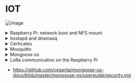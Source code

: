 # IOT

![image](https://user-images.githubusercontent.com/75567246/197397769-2711c2a1-72b9-47dc-9368-dac558237462.png)





<details><summary> Raspberry Pi: network boot and NFS mount</summary>
 

## Preparing for bootp, PXE boot


* We will create the RASPI directory, dedicated to the “filesystem” of the Raspberry PI, the directory will occupy around 3GB in use:

```bash
$ mkdir RASPI
$ cd RASP
```

* A client directory containing the entire Raspbian system of the Raspberry (directories /etc,/home, /bin, etc.) which will be accessible by the NFS protocol;

```bash
~/RASP $ mkdir client

```

*  A boot directory containing the kernel and “low-level” files for the Raspberry Pi itself,
which will be accessible by the bootp protocol;

```nash
~/RASP $ mkdir boot
```


We will download the “Raspbian lite” distribution from the official Raspberry PI website and put it in
your RASPI directory.

```bash
$ wget https://downloads.raspberrypi.org/raspios_lite_armhf/images/raspios_lite_armhf-2021-11-08/2021-10-30-raspios-bullseye-armhf-lite.zip
$ unzip 2021-10-30-raspios-bullseye-armhf-lite.zip
```

We will retrieve the contents of the two partitions of this distribution to fill our two directories:

* the raspbian filesystem in the client directory from partition #2:

```bash
$ unzip 2021-10-30-raspios-bullseye-armhf-lite.zip
$ sudo losetup -fP 2021-10-30-raspios-bullseye-armhf-lite.img
$ losetup -a | grep rasp
/dev/loop39: []: (/home/pef/2021-10-30-raspios-bullseye-armhf-lite.img)
$ sudo mount /dev/loop39p2 /mnt

~RASPI $ sudo rsync -xa --progress /mnt/ client/
~RASPI $ sudo umount /mnt
```

* the "boot" files from partition #1:

```bash
~RASPI $ sudo mount /dev/loop39p1 /mnt
~RASPI $ cp -r /mnt/* boot/
```



# NFS Server

### installation 

```bash
 $ sudo apt install nfs-kernel-server
```

### Configuring the NFS share in the /etc/exports file:

```bash
:/etc $ cat exports
# /etc/exports: the access control list for filesystems which may be exported
# to NFS clients. See exports(5).
#
# Example for NFSv2 and NFSv3:
# /srv/homes hostname1(rw,sync,no_subtree_check)
hostname2(ro,sync,no_subtree_check)
#
# Example for NFSv4:
# /srv/nfs4 gss/krb5i(rw,sync,fsid=0,crossmnt,no_subtree_check)
# /srv/nfs4/homes gss/krb5i(rw,sync,no_subtree_check)
#
~/RASPI/client *(rw,sync,no_subtree_check,no_root_squash)
~/RASPI/boot *(rw,sync,no_subtree_check,no_root_squash)
```

### Enable the NFS and RPCBind service:

```bash
$ sudo systemctl enable nfs-kernel-server
$ sudo systemctl enable rpcbind
```

### If you modify the configuration of an export, you must restart the NFS service:

```bash
$ sudo systemctl restart nfs-kernel-server
```

### To see the mount points offered by an NFS server:

```bash
$ showmount -e 127.0.0.1
Export list for 127.0.0.1:
~/RASPI/boot *
~/RASPI/client *
```
 
 
 ### Setting up the TFTP, DNS, DHCP server
 
 We will use the dnsmasq command in the script_boot_rpi script:
 
 ```bash
 # interface du PC connexion Raspberry
IF=enx000ec6885a80
# pour un menu de sélection de l'interface avec fzf
# IF=$(command -v fzf > /dev/null 2>&1 && ip l | awk '/^[0-9]+/ { print substr($2, 1,length($2)-1)}' | fzf)
sudo nmcli device set $IF managed no
PREFIX=10.20.30
sudo sysctl -w net.ipv4.ip_forward=1
sudo ip link set dev $IF down
sudo ip link set dev $IF up
sudo ip address add dev $IF $PREFIX.1/24
sudo iptables -t nat -A POSTROUTING -s $PREFIX.0/24 -j MASQUERADE
sudo rm /tmp/leases
sudo dnsmasq -d -z -i $IF -F $PREFIX.100,$PREFIX.150,255.255.255.0,12h -O 3,$PREFIX.1 -O
6,8.8.8.8 --pxe-service=0,"Raspberry Pi Boot" --enable-tftp --tftp-root=$HOME/PINFS/boot -l /tmp/leases
 ```
 
 
 
 ### Mounting NFS on the Raspberry PI
 
 We modify the mount point of the Raspberry Pi for its filesystem, by editing the file
 ~/RASPI/boot/cmdline.txt
 
 ```bash
 console=serial0,115200 console=tty1 root=/dev/nfs nfsroot=10.20.30.1:/home/pef/RASPI/client,tcp,vers=3 rw ip=dhcp rootwait
 ```
 <span style="color:yellow">Warning</span>: ***it's all on one line***
 
 We modify the etc/fstab file of the Raspberry Pi in:
 
 
 ```
 /RASPI/client/etc/fstab
 ```
 
 
 ```bash
proc /proc proc defaults 0 0
10.20.30.1:/home/pef/RASPI/boot /boot nfs defaults,vers=3 0 0
 ```
 <span style="color:yellow">Warning</span>: ***It should only contain these two lines***
 
 ### Activation of the SSH service on the Raspberry PI
 
 we go through the NFS mount point, i.e. the local directory corresponding to the NFS filesystem
 
 ```bash
 $ cd RASPI/client
 ~/RASPI/client $ sudo vi lib/systemd/system/sshswitch.service
 ```
 and change this file to:
 
 ```bash
 Unit]
Description=Turn on SSH if /boot/ssh is present
After=regenerate_ssh_host_keys.service
[Service]
Type=oneshot
ExecStart=/bin/sh -c "systemctl enable --now ssh"
[Install]
WantedBy=multi-user.target
 ```

 
create a symbolic link to the ssh service file
 
 ```bash
 cd RASP/client/etc/systemd/system
 ```
 
 and 
 
 ```bash
 sudo ln -s /lib/systemd/system/ssh.service ssh.service
 ```
 
 ### Check the password of the user ***pi***
 
 if the use pi on /etc/shadow file does not has a password then you can create and next add it on this file
 
 ```bash
 $ mkpasswd -m sha-512 -S x5dKFLDOE -s raspberry
 
 $6$x5dKFLDOE$HetDNj50LFJt4Ts8dnj5fIjHCymxhtUshKtJvu.giYdyUyHlOYZ2duON1hg3weGRhIgtPcyFb14u7WnUyD4HD/
 ```
 
 shadow file
 
 ```
 pi: $6$x5dKFLDOE$HetDNj50LFJt4Ts8dnj5fIjHCymxhtUshKtJvu.giYdyUyHlOYZ2duON1hg3weGRhIgtPcyFb14u7WnUyD4HD/:18930:0:99999:7:::

 ```
 
 ## Start Raspberry
 
 ```bash
 ./script_boot_rpi                                                                                                                                        
net.ipv4.ip_forward = 1                                                                                                                                    
rm: impossible de supprimer '/tmp/leases': Aucun fichier ou dossier de ce type                                                                             
dnsmasq: demarré, version 2.79 (taille de cache 150)                                                                                                
dnsmasq: options à la compilation : IPv6 GNU-getopt DBus i18n IDN DHCP DHCPv6 no-Lua TFTP conntrack ipset auth nettlehash DNSSEC loop-detect inotify       
dnsmasq-dhcp: DHCP, IP range 10.20.30.100 -- 10.20.30.150, lease time 12h                                                                           
dnsmasq-dhcp: DHCP, sockets bound exclusively to interface enp0s31f6                                                                              
dnsmasq-tftp: TFTP root est /home/quimbamba/TMC/boot
dnsmasq-tftp: sent /home/quimbamba/TMC/boot/fixup.dat to 10.20.30.127
dnsmasq-tftp: fichier /home/quimbamba/TMC/boot/recovery.elf non trouvé
dnsmasq-tftp: error 0 Early terminate received from 10.20.30.127
dnsmasq-tftp: failed sending /home/quimbamba/TMC/boot/config.txt to 10.20.30.127
dnsmasq-tftp: sent /home/quimbamba/TMC/boot/config.txt to 10.20.30.127
dnsmasq-tftp: fichier /home/quimbamba/TMC/boot/dt-blob.bin non trouvé
dnsmasq-tftp: fichier /home/quimbamba/TMC/boot/recovery.elf non trouvé
dnsmasq-tftp: error 0 Early terminate received from 10.20.30.127
dnsmasq-tftp: failed sending /home/quimbamba/TMC/boot/config.txt to 10.20.30.127
dnsmasq-tftp: sent /home/quimbamba/TMC/boot/config.txt to 10.20.30.127
dnsmasq-tftp: fichier /home/quimbamba/TMC/boot/bootcfg.txt non trouvé
dnsmasq-tftp: sent /home/quimbamba/TMC/boot/start.elf to 10.20.30.127
dnsmasq-tftp: sent /home/quimbamba/TMC/boot/fixup.dat to 10.20.30.127
dnsmasq-tftp: fichier /home/quimbamba/TMC/boot/recovery.elf non trouvé
dnsmasq-tftp: error 0 Early terminate received from 10.20.30.127
dnsmasq-tftp: failed sending /home/quimbamba/TMC/boot/config.txt to 10.20.30.127
dnsmasq-tftp: sent /home/quimbamba/TMC/boot/config.txt to 10.20.30.127
dnsmasq-tftp: fichier /home/quimbamba/TMC/boot/dt-blob.bin non trouvé
dnsmasq-tftp: fichier /home/quimbamba/TMC/boot/recovery.elf non trouvé
dnsmasq-tftp: error 0 Early terminate received from 10.20.30.127
dnsmasq-tftp: failed sending /home/quimbamba/TMC/boot/config.txt to 10.20.30.127
dnsmasq-tftp: sent /home/quimbamba/TMC/boot/config.txt to 10.20.30.127
dnsmasq-tftp: fichier /home/quimbamba/TMC/boot/bootcfg.txt non trouvé
dnsmasq-tftp: error 0 Early terminate received from 10.20.30.127
dnsmasq-tftp: failed sending /home/quimbamba/TMC/boot/bcm2710-rpi-3-b.dtb to 10.20.30.127
dnsmasq-tftp: sent /home/quimbamba/TMC/boot/bcm2710-rpi-3-b.dtb to 10.20.30.127
dnsmasq-tftp: error 0 Early terminate received from 10.20.30.127
dnsmasq-tftp: failed sending /home/quimbamba/TMC/boot/overlays/overlay_map.dtb to 10.20.30.127
dnsmasq-tftp: sent /home/quimbamba/TMC/boot/overlays/overlay_map.dtb to 10.20.30.127
dnsmasq-tftp: error 0 Early terminate received from 10.20.30.127
dnsmasq-tftp: failed sending /home/quimbamba/TMC/boot/config.txt to 10.20.30.127
dnsmasq-tftp: sent /home/quimbamba/TMC/boot/config.txt to 10.20.30.127
dnsmasq-tftp: error 0 Early terminate received from 10.20.30.127
dnsmasq-tftp: failed sending /home/quimbamba/TMC/boot/overlays/vc4-kms-v3d.dtbo to 10.20.30.127
dnsmasq-tftp: sent /home/quimbamba/TMC/boot/overlays/vc4-kms-v3d.dtbo to 10.20.30.127
dnsmasq-tftp: error 0 Early terminate received from 10.20.30.127
dnsmasq-tftp: failed sending /home/quimbamba/TMC/boot/cmdline.txt to 10.20.30.127
dnsmasq-tftp: sent /home/quimbamba/TMC/boot/cmdline.txt to 10.20.30.127
dnsmasq-tftp: fichier /home/quimbamba/TMC/boot/recovery8.img non trouvé
dnsmasq-tftp: error 0 Early terminate received from 10.20.30.127
dnsmasq-tftp: failed sending /home/quimbamba/TMC/boot/kernel8.img to 10.20.30.127
dnsmasq-tftp: fichier /home/quimbamba/TMC/boot/armstub8.bin non trouvé
dnsmasq-tftp: error 0 Early terminate received from 10.20.30.127
dnsmasq-tftp: failed sending /home/quimbamba/TMC/boot/kernel8.img to 10.20.30.127
dnsmasq-tftp: error 0 Early terminate received from 10.20.30.127
dnsmasq-tftp: failed sending /home/quimbamba/TMC/boot/kernel8.img to 10.20.30.127
dnsmasq-tftp: sent /home/quimbamba/TMC/boot/kernel8.img to 10.20.30.127
dnsmasq-dhcp: DHCPDISCOVER(enp0s31f6) b8:27:eb:73:ff:53
dnsmasq-dhcp: DHCPOFFER(enp0s31f6) 10.20.30.127 b8:27:eb:73:ff:53
dnsmasq-dhcp: DHCPDISCOVER(enp0s31f6) b8:27:eb:73:ff:53
dnsmasq-dhcp: DHCPOFFER(enp0s31f6) 10.20.30.127 b8:27:eb:73:ff:53
dnsmasq-dhcp: DHCPREQUEST(enp0s31f6) 10.20.30.127 b8:27:eb:73:ff:53
dnsmasq-dhcp: DHCPACK(enp0s31f6) 10.20.30.127 b8:27:eb:73:ff:53
dnsmasq-dhcp: DHCPREQUEST(enp0s31f6) 10.20.30.127 b8:27:eb:73:ff:53
dnsmasq-dhcp: DHCPACK(enp0s31f6) 10.20.30.127 b8:27:eb:73:ff:53 raspberrypi
 ```
 
 
 ```bash
 ssh pi@10.20.30.127
 ```
 
</details>




<details><summary>hostapd and dnsmasq</summary>

 ## configuring the raspberry pi.
 
### Country configuration for WiFi:
 
 ```bash
pi@raspberrypi:~ $ rfkill unblock all
pi@raspberrypi:~ $ wpa_cli -i wlan0 set country FR
pi@raspberrypi:~ $ wpa_cli -i wlan0 save_config
 ```
 ### For access point configuration
```bash
pi@raspberrypi:~ $ sudo apt update
pi@raspberrypi:~ $ sudo apt-get install hostapd
pi@raspberrypi:~ $ sudo apt-get install dnsmasq
```
 
 ### Config Dnsmasq /etc/dnsmasq.conf :
 
 ```bash
pi@raspberrypi:~ $ sudo mv /etc/dnsmasq.conf /etc/dnsmasq.conf.bak       #backup original file
pi@raspberrypi:~ $ sudo vim /etc/dnsmasq.conf                           #create new file

pi@raspberrypi:~ $ cat /etc/dnsmasq.conf
interface=wlan0        #choose the interfac
dhcp-range=10.33.33.100,10.33.33.150,255.255.255.0,12h
domain=wlan
address=/mqtt.com/10.33.33.101        #allow the dns to resolve a domain in mqtt.com
 ```
 ### Config hostapd /etc/hostapd/hostapd.conf
 
 ```
pi@raspberrypi:~ $ cat /etc/hostapd/hostapd.conf 
country_code=FR
interface=wlan0
ssid=iot_claudio
hw_mode=g
channel=7
wmm_enabled=0
macaddr_acl=0
auth_algs=1
ignore_broadcast_ssid=0
wpa=2
wpa_passphrase=123456789
wpa_key_mgmt=WPA-PSK
wpa_pairwise=TKIP
rsn_pairwise=CCMP
 ```
### Config ipv4 forwarding
 
 ```
 pi@raspberrypi:~ $ sudo nano /etc/sysctl.conf

net.ipv4.ip_forward=1     #uncomment this line

 ```
 
 ## Static and manual config

###  Add nameserver in resolvconf.conf for dnsmasq
 
 ```
 pi@raspberrypi:~ $ cat /etc/resolvconf.conf 
# Configuration for resolvconf(8)
# See resolvconf.conf(5) for details

resolv_conf=/etc/resolv.conf
# If you run a local name server, you should uncomment the below line and
# configure your subscribers configuration files below.
name_servers=127.0.0.56

# Mirror the Debian package defaults for the below resolvers
# so that resolvconf integrates seemlessly.
dnsmasq_resolv=/var/run/dnsmasq/resolv.conf
pdnsd_conf=/etc/pdnsd.conf
unbound_conf=/var/cache/unbound/resolvconf_resolvers.conf

 ```
 
 ### Set Static IP and allow-hotplug for wlan0 to UP.
 
 ```
pi@raspberrypi:~ $ cat /etc/network/interfaces
# interfaces(5) file used by ifup(8) and ifdown(8)
# Include files from /etc/network/interfaces.d:
source /etc/network/interfaces.d
#/*
allow-hotplug wlan0
iface wlan0 inet static
        address 10.33.33.101
        netmask 255.255.255.0
        gateway 10.33.33.101

 ```
 
 ### Enable hostapd
 
 ```
pi@raspberrypi:~ $ sudo systemctl unmask hostapd
pi@raspberrypi:~ $ sudo systemctl enable hostapd
pi@raspberrypi:~ $ sudo systemctl enable dnsmasq

 ```
 
 Reboot the Raspberry Pi
 
 ```bash
sudo reboot
 ```
 
 
 ### test ping to mqtt.com to see if the DSN works
 
 ```bash

pi@raspberrypi:~ $ ping -c 3 mqtt.com
PING mqtt.com (10.33.33.101) 56(84) bytes of data.
64 bytes from 10.33.33.101 (10.33.33.101): icmp_seq=1 ttl=64 time=0.161 ms
64 bytes from 10.33.33.101 (10.33.33.101): icmp_seq=2 ttl=64 time=0.106 ms
64 bytes from 10.33.33.101 (10.33.33.101): icmp_seq=3 ttl=64 time=0.090 ms

--- mqtt.com ping statistics ---
3 packets transmitted, 3 received, 0% packet loss, time 2002ms
rtt min/avg/max/mdev = 0.090/0.119/0.161/0.030 ms
 ```

</details>








<details><summary>Certicates</summary>

## Generation of private keys for the CA, the server and the client.
```
pi@raspberrypi:~/CERTIFICATES $ openssl ecparam -out ecc.ca.key.pem -name prime256v1 -genkey 
pi@raspberrypi:~/CERTIFICATES $ openssl ecparam -out ecc.raspberry.key.pem -name prime256v1 -genkey 
pi@raspberrypi:~/CERTIFICATES $ openssl ecparam -out ecc.esp8266.key.pem -name prime256v1 -genkey

```
## Generation self-signed certificate of the CA which will be used to sign those of the server and client

```
pi@raspberrypi:~/CERTIFICATES $
openssl req -config <(printf "[req]\ndistinguished_name=dn\n[dn]\n[ext]\nbasicConstraints=CA:TRUE") -new -nodes -subj "/C=FR/L=Limoges/O=TMC/OU=IOT/CN=ACTMC" -x509 -extensions ext -sha256 -key ecc.ca.key.pem -text -out ecc.ca.pem
```

## Generation and signing of the certificate for the server (Raspberry Pi)

```
pi@raspberrypi:~/CERTIFICATES $
$ openssl req -config <(printf "[req]\ndistinguished_name=dn\n[dn]\n[ext]\nbasicConstraints=CA:FALSE") -new -subj "/C=FR/L=Limoges/O=TMC/OU=IOT/CN=mqtt.com" -reqexts ext -sha256 -key ecc.raspberry.key.pem -text -out ecc.raspberry.csr.pem

$ openssl x509 -req -days 3650 -CA ecc.ca.pem -CAkey ecc.ca.key.pem -CAcreateserial -extfile <(printf "basicConstraints=critical,CA:FALSE") -in
ecc.raspberry.csr.pem -text -out ecc.raspberry.pem -addtrust clientAuth
```

## Generating and signing the certificate for the client (Esp8266)

```
pi@raspberrypi:~/CERTIFICATES $
$ openssl req -config <(printf "[req]\ndistinguished_name=dn\n[dn]\n[ext]\nbasicConstraints=CA:FALSE") -new -subj "/C=FR/L=Limoges/O=TMC/OU=IOT/CN=esp8266" -reqexts ext -sha256 -key ecc.esp8266.key.pem -text -out ecc.esp8266.csr.pem

$ openssl x509 -req -days 3650 -CA ecc.ca.pem -CAkey ecc.ca.key.pem -CAcreateserial -extfile <(printf "basicConstraints=critical,CA:FALSE") -in ecc.esp8266.csr.pem -text -out ecc.esp8266.pem -addtrust clientAuth
```
                                                                                                      
</details>
 
 
<details><summary> Mosquitto</summary>
 
### installation 
 
```bash
pi@raspberrypi:~ $ sudo apt-get install mosquitto 
pi@raspberrypi:~ $ sudo apt-get install mosquitto-clients

```

We copy ecc.ca.pem ecc.raspberry.pem and ecc.raspberry.key.pem to the  ***/etc/mosquitto/*** directories:

```
pi@raspberrypi:~ $
$ sudo cp /CERTIFICATES/ecc.ca.pem /etc/mosquitto/ca_certificates/
$ sudo cp /CERTIFICATES/ecc.raspberry.pem /etc/mosquitto/certs/
$ sudo cp /CERTIFICATES/ecc.raspberry.key.pem /etc/mosquitto/certs/

```

### and we change the ownership of the certificates to the user "mosquitto" and the group "mosquitto".
```
sudo chown mosquitto:mosquitto  /etc/mosquitto/ca_certificates/ecc.ca.pem
sudo chown mosquitto:mosquitto  /etc/mosquitto/certs/ecc.raspberry.pem
sudo chown mosquitto:mosquitto  /etc/mosquitto/certs/ecc.raspberry.key.pem

```

 They are referenced in the ***/etc/mosquitto/mosquitto.conf*** file like this:

```
allow_anonymous false
password_file /etc/mosquitto/mosquitto_passwd

listener 8883
cafile /etc/mosquitto/ca_certificates/ecc.ca.pem
certfile /etc/mosquitto/certs/ecc.raspberry.pem
keyfile /etc/mosquitto/certs/ecc.raspberry.key.pem
require_certificate true

```
 
### It will enable the user authentication by password and certificate for mosquitto.
 
Then we use mosquitto_passwd to generate the user tmc in file mosquitto_passwd:

 ```bash 
 pi@raspberrypi:~ $ sudo mosquitto_passwd -c /etc/mosquitto/mosquitto_passwd tmc  

 ```

After copying the files, modifying the ***mosquitto.conf*** file and adding new user, we must restart the server:

```
pi@raspberrypi:~ $ sudo systemctl restart mosquitto.service
```

### Test MQTT server TLS connection

To publish a topic using the username nguyen.nguyen.doan and pass 1234 and a client certificate (certificate for esp8266)

```
pi@raspberrypi:~ $ mosquitto_pub -h mqtt.com -p 8883 -u tmc -P iot -t '/esp8266' --cafile ecc.ca.pem --cert ecc.esp8266.pem --key ecc.esp8266.key.pem -m 'Hey'

```

To subcribe a topic using the username nguyen.nguyen.doan and pass 1234 and a server certificate (certificate for raspberry)

```
pi@raspberrypi:~ $ mosquitto_sub -h mqtt.com -p 8883 -u tmc -P iot -t '/esp8266' --cafile ecc.ca.pem --cert ecc.raspberry.pem --key ecc.raspberry.key.pem

```


</details>



<details><summary>Mongoose os</summary>
 
 
## Install Mongoose OS
 
Configure ESP8266 using Mongoose OS to generate a flash for ESP8266
 
```bash
$ sudo add-apt-repository ppa:mongoose-os/mos
$ sudo apt-get update
$ sudo apt-get install mos
$ mos --help
```
## To generate a flash, install docker and set the execution right
 
 ```bash
$ sudo apt install docker.io
$ sudo groupadd docker
$ sudo usermod -aG docker $USER
```
 
## New MQTT app
 
Install new app and config file mos.yml like following:
 
```
$ git clone https://github.com/mongoose-os-apps/empty my-app
$ cd my-app
$ cat mos.yml

 cat mos.yml
author: mongoose-os
description: A Mongoose OS app skeleton
version: 1.0

libs_version: ${mos.version}
modules_version: ${mos.version}
mongoose_os_version: ${mos.version}

# Optional. List of tags for online search.
tags:
  - c

# List of files / directories with C sources. No slashes at the end of dir names.
sources:
  - src

# List of dirs. Files from these dirs will be copied to the device filesystem
filesystem:
  - fs



build_vars:
        MGOS_MBEDTLS_ENABLE_ATCA: 1
config_schema:
    - ["debug.level", 3]
    - ["sys.atca.enable", "b", true, {title: "Enable the chip"}]
    - ["i2c.enable", "b", true, {title: "Enable I2C"}]
    - ["sys.atca.i2c_addr", "i", 0x60, {title: "I2C address of the chip"}]
    - ["mqtt.enable", "b", true, {title: "Enable MQTT"}]
    - ["mqtt.server", "s", "mqtt.com:8883", {title: "MQTT server"}]
    - ["mqtt.pub", "s", "/esp8266", {title: "Publish topic"}]
    - ["mqtt.user", "s", "tmc", {title: "User name"}]
    - ["mqtt.pass", "s", "iot", {title: "Password"}]
    - ["mqtt.ssl_ca_cert", "s", "ecc.ca.pem", {title: "Verify server certificate using this CA bundle"}]
    - ["mqtt.ssl_cert", "s", "ecc.esp8266.pem", {title: "Client certificate to present to the      server"}]
    - ["mqtt.ssl_key", "ATCA:0"]
    - ["wifi.ap.enable", "b", false, {title: "Enable"}]
    - ["wifi.sta.enable", "b", true, {title: "Connect to existing WiFi"}]
    - ["wifi.sta.ssid", "s", "iot_claudio", {title: "SSID"}]
    - ["wifi.sta.pass", "s", "123456789", {title: "Password", type: "password"}]
    
cdefs:
   MG_ENABLE_MQTT: 1

build_vars:   
   # Override to 0 to disable ATECCx08 support.    
   # Set to 1 to enable ATECCx08 support.
   # MGOS_MBEDTLS_ENABLE_ATCA: 0#
   MGOS_MBEDTLS_ENABLE_ATCA: 1


libs:
    - origin: https://github.com/mongoose-os-libs/ca-bundle
    - origin: https://github.com/mongoose-os-libs/boards
    - origin: https://github.com/mongoose-os-libs/rpc-service-config
    - origin: https://github.com/mongoose-os-libs/rpc-mqtt
    - origin: https://github.com/mongoose-os-libs/rpc-uart
    - origin: https://github.com/mongoose-os-libs/wifi
    - origin: https://github.com/mongoose-os-libs/rpc-service-i2c
    - origin: https://github.com/mongoose-os-libs/mbedtls
    - origin: https://github.com/mongoose-os-libs/atca
    - origin: https://github.com/mongoose-os-libs/rpc-service-fs
    - origin: https://github.com/mongoose-os-libs/rpc-service-atca
                                                
# Used by the mos tool to catch mos binaries incompatible with this file format
manifest_version: 2017-09-29

```
 
 ### Copy certificate file ecc.ca.pem, ecc.ca.key.pem to my-app folder 
 
 * create  a certificate for the  ***ESP8266*** as mentioned on the certificate section 
 
 * and then modify the certificates to bi like that
 
 ```bash
 cat ecc.ca.pem
-----BEGIN CERTIFICATE-----
MIIBqTCCAU6gAwIBAgIUZvV4MFZwpjQOQDY2+VAo854viQgwCgYIKoZIzj0EAwIw
SzELMAkGA1UEBhMCRlIxEDAOBgNVBAcMB0xpbW9nZXMxDDAKBgNVBAoMA1RNQzEM
MAoGA1UECwwDSU9UMQ4wDAYDVQQDDAVBQ1RNQzAeFw0yMjEyMjYxMjE4MTlaFw0y
MzAxMjUxMjE4MTlaMEsxCzAJBgNVBAYTAkZSMRAwDgYDVQQHDAdMaW1vZ2VzMQww
CgYDVQQKDANUTUMxDDAKBgNVBAsMA0lPVDEOMAwGA1UEAwwFQUNUTUMwWTATBgcq
hkjOPQIBBggqhkjOPQMBBwNCAAQfPmdpqouUrgoa2dh3SkCN1hsidembc0weGKvH
X8M165stzB4BZr7pOMngEmR4tXVfp3SeeS/y5Vp9SzOCqENVoxAwDjAMBgNVHRME
BTADAQH/MAoGCCqGSM49BAMCA0kAMEYCIQCr7I5ji3TlyUnoFwsHhLKWNZoW8RjU
2QCXciWSx+r/dAIhANii/EhpqvvFEZpMCVezmxuVotnO8FEJg+VhEfyeIEIJ
-----END CERTIFICATE-----

 ```
 
 and 
 
 ```bash
 cat ecc.esp8266.pem
 
 -----BEGIN CERTIFICATE-----
MIIBqjCCAVCgAwIBAgIULt5GDXJYM/gs+AGfgJA+XXI1wUswCgYIKoZIzj0EAwIw
SzELMAkGA1UEBhMCRlIxEDAOBgNVBAcMB0xpbW9nZXMxDDAKBgNVBAoMA1RNQzEM
MAoGA1UECwwDSU9UMQ4wDAYDVQQDDAVBQ1RNQzAeFw0yMjEyMjYxMjM5MjdaFw0z
MjEyMjMxMjM5MjdaME0xCzAJBgNVBAYTAkZSMRAwDgYDVQQHDAdMaW1vZ2VzMQww
CgYDVQQKDANUTUMxDDAKBgNVBAsMA0lPVDEQMA4GA1UEAwwHZXNwODI2NjBZMBMG
ByqGSM49AgEGCCqGSM49AwEHA0IABNg6ah44kFNPH08liyiMY10sWaqFAROup1fr
928AusR2NRWTH0VoeimrPITvUfos1WvqkzWB/GzKSuycc5odzSOjEDAOMAwGA1Ud
EwEB/wQCMAAwCgYIKoZIzj0EAwIDSAAwRQIhAN+B80BkA9ybWaPTfc823sNgeDaJ
rBMYkwyc7wxV3+QBAiASLd6hUbaLmFHwN45w68npFrvlIBRrv6fq8WrJf7OzdzAM
MAoGCCsGAQUFBwMC
-----END CERTIFICATE-----

 ```
 
 
 next move the two certificate to fs folder inside pof my-app folder 
 
 Set up the ESP8266 with 
 
 ```
my-app $ sudo mos build --local --platform esp8266
my-app $ sudo mos flash 

 ```
 
 ## Install private key into ATECC508:
 
 ```bash
 $ openssl rand -hex 32 > slot4.key
 $ sudo mos -X atca-set-key 4 slot4.key --dry-run=false
 $ sudo mos -X atca-set-key 0 ecc.esp8266.key.pem --write-key=slot4.key --dry-run=false
 ```
 
 ## test 
 
 ```bash
 mos console
 ```
 
 ### Output for ACCESS point Connected  
 
 ```
 [Dec 26 16:19:13.816] mgos_wifi.c:294         WiFi scan done, num_res 6
[Dec 26 16:19:13.821] mgos_wifi_sta.c:404     WiFi scan result: 6 entries
[Dec 26 16:19:13.833] mgos_wifi_sta.c:280       0: SSID eduroam                          BSSID 78:72:5d:c2:8b:a1 auth 0, ch  1, RSSI -84 - no cfg cfg -1 att -1
[Dec 26 16:19:13.845] mgos_wifi_sta.c:280       1: SSID iot_claudio                      BSSID b8:27:eb:26:aa:06 auth 3, ch  7, RSSI -52 - ok cfg 0 att 1
[Dec 26 16:19:13.857] mgos_wifi_sta.c:280       2: SSID iPhone de Nouraouia              BSSID 42:10:84:ff:69:5e auth 3, ch  6, RSSI -74 - no cfg cfg -1 att -1
[Dec 26 16:19:13.869] mgos_wifi_sta.c:280       3: SSID eduroam                          BSSID 78:72:5d:67:cd:d1 auth 0, ch  6, RSSI -73 - no cfg cfg -1 att -1
[Dec 26 16:19:13.881] mgos_wifi_sta.c:280       4: SSID Freebox-680089                   BSSID 22:66:cf:91:00:14 auth 3, ch  6, RSSI -68 - no cfg cfg -1 att -1
[Dec 26 16:19:13.896] mgos_wifi_sta.c:280       5: SSID eduroam                          BSSID 78:0c:f0:ce:b7:51 auth 0, ch 11, RSSI -82 - no cfg cfg -1 att -1
[Dec 26 16:19:13.896] mgos_wifi_sta.c:380     AP queue:
[Dec 26 16:19:13.908] mgos_wifi_sta.c:388       0: SSID iot_claudio                     , BSSID b8:27:eb:26:aa:06 ch  7 RSSI -52 cfg 0 att 1 wc 0 age 8
[Dec 26 16:19:13.913] mgos_wifi_sta.c:478     State 5 ev -1 timeout 0
[Dec 26 16:19:13.921] mgos_wifi_sta.c:611     Trying iot_claudio AP b8:27:eb:26:aa:06 ch 7 RSSI -52 cfg 0 att 2
[Dec 26 16:19:13.934] esp_wifi.c:177          Set rate_limit_11b 0 - 3
[Dec 26 16:19:13.934] esp_wifi.c:193          Set rate_limit_11g 0 - 10
[Dec 26 16:19:13.934] esp_wifi.c:209          Set rate_limit_11n 0 - 11
[Dec 26 16:19:13.939] esp_main.c:138          SDK: sleep disable
[Dec 26 16:19:13.945] mgos_wifi_sta.c:478     State 6 ev 1464224001 timeout 0
[Dec 26 16:19:13.950] mgos_event.c:134        ev WFI1 triggered 0 handlers
[Dec 26 16:19:13.955] mgos_wifi_sta.c:478     State 6 ev -1 timeout 0
[Dec 26 16:19:13.963] mgos_net.c:89           WiFi STA: connecting
[Dec 26 16:19:13.963] mgos_event.c:134        ev NET1 triggered 1 handlers
[Dec 26 16:19:14.043] esp_main.c:138          SDK: scandone
[Dec 26 16:19:14.047] esp_main.c:138          SDK: state: 0 -> 2 (b0)
[Dec 26 16:19:14.053] esp_main.c:138          SDK: state: 2 -> 3 (0)
[Dec 26 16:19:14.071] esp_main.c:138          SDK: state: 3 -> 5 (10)
[Dec 26 16:19:14.077] esp_main.c:138          SDK: add 0
[Dec 26 16:19:14.077] esp_main.c:138          SDK: aid 1
[Dec 26 16:19:14.080] esp_main.c:138          SDK: cnt 
[Dec 26 16:19:14.093] esp_main.c:138          SDK: 
[Dec 26 16:19:14.099] esp_main.c:138          SDK: connected with iot_claudio, channel 7
[Dec 26 16:19:14.103] esp_main.c:138          SDK: dhcp client start...
[Dec 26 16:19:14.112] mgos_wifi.c:83          WiFi STA: Connected, BSSID b8:27:eb:26:aa:06 ch 7 RSSI -54
[Dec 26 16:19:14.121] mgos_wifi_sta.c:478     State 6 ev 1464224002 timeout 0
[Dec 26 16:19:14.121] mgos_event.c:134        ev WFI2 triggered 0 handlers
[Dec 26 16:19:14.127] mgos_net.c:93           WiFi STA: connected

 ```
### Output for certificate verify ok:
 
 ```
 gos_wifi_sta.c:388       0: SSID iot_claudio                     , BSSID b8:27:eb:26:aa:06 ch  7 RSSI -54 cfg 0 att 0 wc 0 age 1
[Dec 26 16:19:15.623] mgos_event.c:134        ev WFI3 triggered 0 handlers
[Dec 26 16:19:15.630] mgos_mongoose.c:66      New heap free LWM: 45432
[Dec 26 16:19:15.644] mgos_net.c:103          WiFi STA: ready, IP 10.33.33.145, GW 10.33.33.101, DNS 10.33.33.101, NTP 0.0.0.0
[Dec 26 16:19:15.644] mgos_net.c:208          Setting DNS server to 10.33.33.101
[Dec 26 16:19:15.654] mgos_mqtt_conn.c:442    MQTT0 connecting to mqtt.com:8883
[Dec 26 16:19:15.654] mgos_event.c:134        ev MOS6 triggered 0 handlers
[Dec 26 16:19:15.662] mongoose.c:3136         0x3fff0414 mqtt.com:8883 ecc.esp8266.pem,ATCA:0,ecc.ca.pem
[Dec 26 16:19:15.670] mgos_vfs.c:280          ecc.esp8266.pem -> /ecc.esp8266.pem pl 1 -> 1 0x3ffef7b4 (refs 1)
[Dec 26 16:19:15.684] mgos_vfs.c:375          open ecc.esp8266.pem 0x0 0x1b6 => 0x3ffef7b4 ecc.esp8266.pem 1 => 257 (refs 1)
[Dec 26 16:19:15.690] mgos_vfs.c:535          fstat 257 => 0x3ffef7b4:1 => 0 (size 656)
[Dec 26 16:19:15.707] mgos_vfs.c:535          fstat 257 => 0x3ffef7b4:1 => 0 (size 656)
[Dec 26 16:19:15.707] mgos_vfs.c:563          lseek 257 0 1 => 0x3ffef7b4:1 => 0
[Dec 26 16:19:15.707] mgos_vfs.c:563          lseek 257 0 0 => 0x3ffef7b4:1 => 0
[Dec 26 16:19:15.713] mgos_vfs.c:409          close 257 => 0x3ffef7b4:1 => 0 (refs 0)
[Dec 26 16:19:15.871] mgos_vfs.c:280          ecc.ca.pem -> /ecc.ca.pem pl 1 -> 1 0x3ffef7b4 (refs 1)
[Dec 26 16:19:15.884] mgos_vfs.c:375          open ecc.ca.pem 0x0 0x1b6 => 0x3ffef7b4 ecc.ca.pem 1 => 257 (refs 1)
[Dec 26 16:19:15.890] mgos_vfs.c:409          close 257 => 0x3ffef7b4:1 => 0 (refs 0)
[Dec 26 16:19:15.896] mongoose.c:3136         0x3fff0f54 udp://10.33.33.101:53 -,-,-
[Dec 26 16:19:15.901] mongoose.c:3006         0x3fff0f54 udp://10.33.33.101:53
[Dec 26 16:19:15.906] mgos_event.c:134        ev NET3 triggered 2 handlers
[Dec 26 16:19:15.914] mongoose.c:3020         0x3fff0f54 udp://10.33.33.101:53 -> 0
[Dec 26 16:19:15.919] mgos_mongoose.c:66      New heap free LWM: 41360
[Dec 26 16:19:15.933] mongoose.c:3006         0x3fff0414 tcp://10.33.33.101:8883
[Dec 26 16:19:15.939] mgos_mongoose.c:66      New heap free LWM: 41088
[Dec 26 16:19:15.954] mongoose.c:3020         0x3fff0414 tcp://10.33.33.101:8883 -> 0
[Dec 26 16:19:15.968] mgos_mongoose.c:66      New heap free LWM: 40392
[Dec 26 16:19:15.980] mgos_vfs.c:280          ecc.ca.pem -> /ecc.ca.pem pl 1 -> 1 0x3ffef7b4 (refs 1)
[Dec 26 16:19:15.989] mgos_vfs.c:375          open ecc.ca.pem 0x0 0x1b6 => 0x3ffef7b4 ecc.ca.pem 1 => 257 (refs 1)
[Dec 26 16:19:15.995] mgos_vfs.c:535          fstat 257 => 0x3ffef7b4:1 => 0 (size 635)
[Dec 26 16:19:16.150] ATCA ECDSA verify ok, verified
[Dec 26 16:19:16.156] mgos_vfs.c:409          close 257 => 0x3ffef7b4:1 => 0 (refs 0)
[Dec 26 16:19:16.215] ATCA ECDSA verify ok, verified
[Dec 26 16:19:16.272] ATCA:16 ECDH gen pubkey ok
[Dec 26 16:19:16.329] ATCA:16 ECDH ok
[Dec 26 16:19:16.427] ATCA:0 ECDSA sign ok
 ```
 
### Output for MQTT publish:
 
 ```
 [Dec 26 16:19:16.586] mgos_mqtt_conn.c:180    MQTT0 event: 204
[Dec 26 16:19:16.586] mgos_mqtt_conn.c:118    MQTT0 ack 1
[Dec 26 16:19:16.593] mgos_mqtt_conn.c:154    MQTT0 pub -> 2 /esp8266 @ 1 DUP (7): [Hello !]
[Dec 26 16:19:16.609] mgos_mqtt_conn.c:180    MQTT0 event: 204
[Dec 26 16:19:16.609] mgos_mqtt_conn.c:118    MQTT0 ack 2
[Dec 26 16:19:16.616] mgos_mqtt_conn.c:154    MQTT0 pub -> 3 /esp8266 @ 1 DUP (7): [Hello !]
[Dec 26 16:19:16.627] mgos_mqtt_conn.c:180    MQTT0 event: 204
[Dec 26 16:19:16.627] mgos_mqtt_conn.c:118    MQTT0 ack 3
[Dec 26 16:19:16.634] mgos_mqtt_conn.c:154    MQTT0 pub -> 4 /esp8266 @ 1 DUP (7): [Hello !]
[Dec 26 16:19:16.646] mgos_mqtt_conn.c:180    MQTT0 event: 204
[Dec 26 16:19:16.646] mgos_mqtt_conn.c:118    MQTT0 ack 4
[Dec 26 16:19:16.653] mgos_mqtt_conn.c:154    MQTT0 pub -> 5 /esp8266 @ 1 DUP (7): [Hello !]
[Dec 26 16:19:16.665] mgos_mqtt_conn.c:180    MQTT0 event: 204
[Dec 26 16:19:16.665] mgos_mqtt_conn.c:118    MQTT0 ack 5
[Dec 26 16:19:16.669] mgos_mqtt_conn.c:322    MQTT0 queue drained
[Dec 26 16:19:16.996] mgos_mqtt_conn.c:154    MQTT0 pub -> 8 /esp8266 @ 1 (7): [Hello !]
[Dec 26 16:19:17.014] mgos_mqtt_conn.c:180    MQTT0 event: 204
[Dec 26 16:19:17.014] mgos_mqtt_conn.c:118    MQTT0 ack 8
[Dec 26 16:19:18.996] mgos_mqtt_conn.c:154    MQTT0 pub -> 9 /esp8266 @ 1 (7): [Hello !]
[Dec 26 16:19:19.039] mgos_mqtt_conn.c:180    MQTT0 event: 204
[Dec 26 16:19:19.039] mgos_mqtt_conn.c:118    MQTT0 ack 9
[Dec 26 16:19:20.996] mgos_mqtt_conn.c:154    MQTT0 pub -> 10 /esp8266 @ 1 (7): [Hello !]
[Dec 26 16:19:21.013] mgos_mqtt_conn.c:180    MQTT0 event: 204
[Dec 26 16:19:21.013] mgos_mqtt_conn.c:118    MQTT0 ack 10
[Dec 26 16:19:22.996] mgos_mqtt_conn.c:154    MQTT0 pub -> 11 /esp8266 @ 1 (7): [Hello !]
[Dec 26 16:19:23.013] mgos_mqtt_conn.c:180    MQTT0 event: 204
[Dec 26 16:19:23.013] mgos_mqtt_conn.c:118    MQTT0 ack 11
[Dec 26 16:19:24.081] esp_main.c:138          SDK: pm open,type:0 0
[Dec 26 16:19:24.997] mgos_mqtt_conn.c:154    MQTT0 pub -> 12 /esp8266 @ 1 (7): [Hello !]
[Dec 26 16:19:25.013] mgos_mqtt_conn.c:180    MQTT0 event: 204
[Dec 26 16:19:25.013] mgos_mqtt_conn.c:118    MQTT0 ack 12
[Dec 26 16:19:26.997] mgos_mqtt_conn.c:154    MQTT0 pub -> 13 /esp8266 @ 1 (7): [Hello !]

 ```
</details>


<details><summary>LoRa communication on the Raspberry Pi</summary>

 ### To activate the SPI bus used by the LoRa component, you will modify the follow file at the end.
 
***RASPI/boot/config.txt***
 
 
 ![image](https://user-images.githubusercontent.com/75567246/209676562-4bb90d39-51ec-4a91-83ff-a9efa2667327.png)

 
### For the use of the GPIOs pins and the SPI bus you will need the bcm2835 library:

 ***http://www.airspayce.com/mikem/bcm2835/***
 
 ```
 $ wget http://www.airspayce.com/mikem/bcm2835/bcm2835-1.71.tar.gz
$ tar zxvf bcm2835-1.71.tar.gz
$ cd bcm2835-1.71
$ ./configure
$ make
$ sudo make check
$ sudo make install
 ```
 
 ### For the use of LoRa, we will use the following library:
 
 ```bash
 $ git clone https://github.com/hallard/RadioHead
 ```
 
 You will go to the following library directory:
 
 
 ```bash
 $ cd RadioHead/examples/raspi/rf95
 ```
 
 You will modify the two source files: "rf95_server.cpp" and "rf95_client.cpp", to select the dragino:
 
 
 
 ![image](https://user-images.githubusercontent.com/75567246/209677143-21f62c10-b462-4445-8e5f-ef193eceacec.png)

 
 Then you will compile and run one of the versions of the software:
 
 ```bash
 $ make
$ sudo ./rf95_client
 ```
 
 
 ## For the MQTT client we goin to use python pho_mqtt library
 

To use MQTT in Python, you can use the paho-mqtt library, which is a client implementation of the MQTT protocol.
Here is an example of how to use the paho-mqtt library to connect to our ESP8266 server :



```python

def on_message(client, obj, msg):
    print(msg.topic + " " + str(msg.qos) + " " + str(msg.payload))
    
    

client_mqtt = mqtt.Client()
# Assign event callbacks
client_mqtt.on_message = on_message
# variables for connexion 
rasp_key  = "/home/pi/CERTIFICATES/ecc.raspberry.key.pem"
rasp_cert = "/home/pi/CERTIFICATES/ecc.raspberry.pem"
ca_cert   = "/home/pi/CERTIFICATES/ecc.ca.pem"
url = 'mqtt.com'
port=8883
topic =  '/esp8266'
# set uo the variables 
client_mqtt.username_pw_set("tmc", "iot")
client_mqtt.tls_set(ca_certs=ca_cert, certfile=rasp_cert, keyfile=rasp_key, cert_reqs=ssl.CERT_REQUIRED, tls_version=ssl.PROTOCOL_TLS, ciphers=None)
# connect to 
client_mqtt.connect(url,port)
client_mqtt.subscribe(topic, 0)

# Network loop 
while True:
    client_mqtt.loop()

```

</details>

* https://github.com/cesanta/mongoose-os-docs/blob/master/mongoose-os/userguide/security.md
